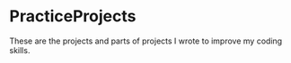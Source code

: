 # PracticeProjects
These are the projects and parts of projects I wrote to improve my coding skills.
